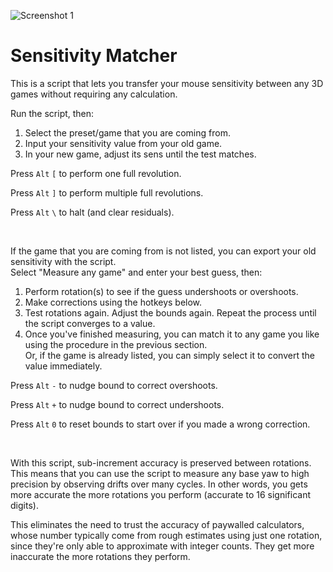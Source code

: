 ![Screenshot 1](https://i.redd.it/zt2a1a1yzyf11.png)

# Sensitivity Matcher

This is a script that lets you transfer your mouse sensitivity between any 3D games without requiring any calculation.

Run the script, then:

1) Select the preset/game that you are coming from.
2) Input your sensitivity value from your old game.
3) In your new game, adjust its sens until the test matches.

Press `Alt` `[` to perform one full revolution.

Press `Alt` `]` to perform multiple full revolutions.

Press `Alt` `\` to halt (and clear residuals).

&nbsp;

If the game that you are coming from is not listed, you can export your old sensitivity with the script.\
Select "Measure any game" and enter your best guess, then:

1) Perform rotation(s) to see if the guess undershoots or overshoots.
2) Make corrections using the hotkeys below.
3) Test rotations again. Adjust the bounds again. Repeat the process until the script converges to a value.
4) Once you've finished measuring, you can match it to any game you like using the procedure in the previous section.\
Or, if the game is already listed, you can simply select it to convert the value immediately.

Press `Alt` `-` to nudge bound to correct overshoots.

Press `Alt` `+` to nudge bound to correct undershoots.

Press `Alt` `0` to reset bounds to start over if you made a wrong correction.

&nbsp;

With this script, sub-increment accuracy is preserved between rotations. This means that you can use the script to measure any base yaw to high precision by observing drifts over many cycles. In other words, you gets more accurate the more rotations you perform (accurate to 16 significant digits).

This eliminates the need to trust the accuracy of paywalled calculators, whose number typically come from rough estimates using just one rotation, since they're only able to approximate with integer counts. They get more inaccurate the more rotations they perform.
